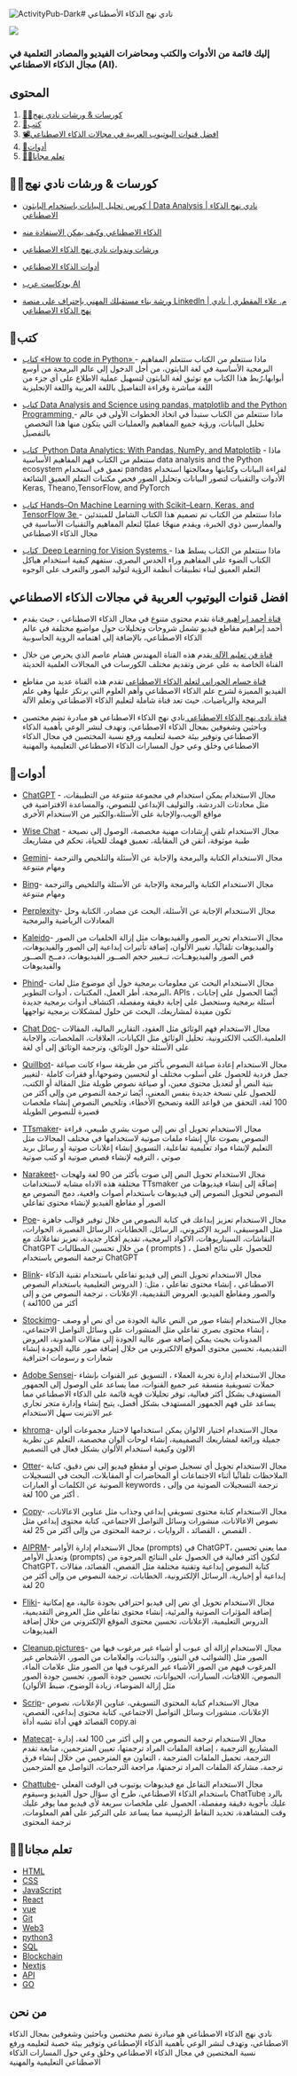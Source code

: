![ActivityPub-Dark](https://github.com/AIApproach/Resources/assets/104442226/9af5db1e-b378-4fc4-8db2-7cb69aebfbc4)#                        نادي نهج الذكاء الأصطناعي  

![](	https://aiapproachclub.com/images/logo-color.png)
###                               إليك قائمة من الأدوات والكتب ومحاضرات الفيديو والمصادر التعلمية  في مجال الذكاء الاصطناعي (AI).

## المحتوى 

1. [👩‍💻كورسات & ورشات نادي نهج](#كورسات--ورشات-نادي-نهج)
2. [📝كتب](#كتب)
3. [📽️افضل قنوات اليوتيوب العربية في مجالات الذكاء الاصطناعي](#افضل-قنوات-اليوتيوب-العربية-في-مجالات-الذكاء-الاصطناعي)
4. [🎒أدوات](#أدوات)
5. [👩‍🏫تعلم مجانا](#تعلم-مجانا)




## 👩‍💻كورسات & ورشات نادي نهج

* [كورس تحليل البيانات باستخدام البايثون | Data Analysis | نادي نهج الذكاء الاصطناعي](https://www.youtube.com/playlist?list=PL6rf96_rBBjhTpMYULFpBHWmwSgrl00aB)

* [الذكاء الاصطناعي وكيف يمكن الاستفادة منه](https://www.youtube.com/watch?v=o96jddIW-Hw)
  
* [ورشات وندوات نادي نهج الذكاء الاصطناعي](https://www.youtube.com/playlist?list=PL6rf96_rBBjiU81m1ENzpcDCA6d7fuHET)
  
* [أدوات الذكاء الاصطناعي](https://www.youtube.com/playlist?list=PL6rf96_rBBjhAMVI1ngkhn3gERA54wwVR)
  
* [بودكاست عرب AI](https://www.youtube.com/playlist?list=PL6rf96_rBBjhD5K0plXJbcdCEhS9ges2G)
  
* [ورشة بناء مستقبلك المهني بإحتراف على منصة LinkedIn | م. علاء المقطري | نادي نهج الذكاء الاصطناعي](https://www.youtube.com/watch?v=aWNRJbeeEv8)


## 📝كتب

* [كتاب «How to code in Python» ](https://t.me/AIApproach/543?comment=2292) - ماذا ستتعلم من الكتاب
ستتعلم المفاهيم البرمجية الأساسية في لغة البايثون، من أجل الدخول إلى عالم البرمجة من أوسع أبوابها،رُبط هذا الكتاب مع توثيق لغة البايثون لتسهيل عملية الاطلاع على أي جزء من اللغة مباشرة وقراءة التفاصيل باللغة العربية واللغة الإنجليزية

* [كتاب  Data Analysis and Science using pandas, matplotlib and the Python Programming
](https://t.me/AIApproach/478?comment=2057) - ماذا ستتعلم من الكتاب
ستبدأ في اتخاذ الخطوات الأولى في عالم تحليل البيانات، ورؤية جميع المفاهيم والعمليات التي يتكون منها هذا التخصص  
بالتفصيل

* [كتاب  Python Data Analytics: With Pandas, NumPy, and Matplotlib](https://t.me/AIApproach/479?comment=2072) - ماذا ستتعلم من الكتاب
فهم المفاهيم الأساسية data analysis and the Python ecosystem 
 تعمق في استخدام pandas لقراءة البيانات وكتابتها ومعالجتها
 استخدام الأدوات والتقنيات لتصور البيانات وتحليل الصور
 فحص مكتبات التعلم العميق الشائعة Keras, Theano,TensorFlow, and PyTorch

* [كتاب  Hands–On Machine Learning with Scikit–Learn, Keras, and TensorFlow 3e ](https://t.me/AIApproach/474) - ماذا ستتعلم من الكتاب
تم تصميم هذا الكتاب الشامل للمبتدئين والممارسين ذوي الخبرة، ويقدم منهجًا عمليًا لتعلم المفاهيم والتقنيات الأساسية في مجال الذكاء الاصطناعي

* [كتاب  Deep Learning for Vision Systems ](https://t.me/AIApproach/494?comment=2154) - ماذا ستتعلم من الكتاب
يسلط هذا الكتاب الضوء على المفاهيم وراء الحدس البصري. 
ستفهم كيفية استخدام هياكل التعلم العميق لبناء تطبيقات أنظمة الرؤية لتوليد الصور والتعرف على الوجوه

## افضل قنوات اليوتيوب العربية في مجالات الذكاء الاصطناعي 

* [قناة أحمد إبراهيم ](https://youtube.com/@HeshamAsem?si=WfTjO-8tGYoaBMj4 )
قناة تقدم محتوى متنوع في مجال الذكاء الاصطناعي ، حيث يقدم أحمد إبراهيم مقاطع فيديو تشمل شروحات وتحليلات حول مواضيع مختلفة في عالم الذكاء الاصطناعي، بالإضافة إلى اهتمامه الروية الحاسوبية

* [قناة فن تعليم الآلة ](https://youtube.com/@AI1998?si=ljSvLOYRaw85MuNe )
يقدم هذه القناة المهندس هشام عاصم الذي يحرص من خلال القناة الخاصة به على عرض وتقديم مختلف الكورسات في المجالات العلمية الحديثة

* [قناة حسام الحوراني لتعلم الذكاء الاصطناعي](
https://youtube.com/playlist?list=PLYW0LRZ3ePo4TFeouzYff88TStgS-X52R&si=IG8HqtR2-5eAP5dD)
تقدم هذه القناة عديد من مقاطع الفيديو المميزة لشرح علم الذكاء الاصطناعي وأهم العلوم التي يرتكز  عليها وهي علم البرمجة والرياضيات. حيث تعد قناة شاملة لتعليم الذكاء الاصطناعي وتعلم الآلة 

* [قناة نادي نهج الذكاء الاصطناعي ](https://youtube.com/@AIApproachclub?si=1GqALEgk1V9N6p3W) 
نادي نهج الذكاء الاصطناعي هو مبادرة تضم مختصين وباحثين وشغوفين بمجال الذكاء الاصطناعي، وتهدف لنشر الوعي بأهمية الذكاء الاصطناعي وتوفير بيئة خصبة لتعليمه ورفع نسبة المختصين في مجال الذكاء الاصطناعي وخلق وعي حول المسارات الذكاء الاصطناعي التعليمية والمهنية



## 🎒أدوات
* [ChatGPT](https://chat.openai.com/auth/login) - مجال الاستخدام
يمكن استخدام في مجموعة متنوعة من التطبيقات، مثل محادثات الدردشة، والتوليف الإبداعي للنصوص، والمساعدة الافتراضية في مواقع الويب،والإجابة على الأسئلة،والكثير من الاستخدام الأخرى 


* [Wise Chat](https://play.google.com/store/apps/detailsid=thanhnamitit.com.wisechat&pli=1) - مجال الاستخدام 
تلقي إرشادات مهنية مخصصة، الوصول إلى نصيحة طبية موثوقة، أتقن فن المقابلة، تعميق فهمك للحياة، تحكم في مشاريعك 


* [Gemini](https://gemini.google.com/app)- مجال الاستخدام
الكتابة والبرمجة والإجابة عن الأسئلة والتلخيص والترجمة ومهام متنوعة 


* [Bing](https://play.google.com/store/apps/details?id=com.microsoft.bing&pcampaignid=web_share)- مجال الاستخدام 
الكتابة والبرمجة والإجابة عن الأسئلة والتلخيص والترجمة ومهام متنوعة 


* [Perplexity](https://www.perplexity.ai/)- مجال الاستخدام
 الإجابة عن الأسئلة، البحث عن مصادر، الكتابة وحل المعادلات الرياضية والبرمجية 


* [Kaleido](https://www.kaleido.ai/)- مجال الاستخدام
 تحرير الصور والفيديوهات مثل إزالة الخلفيات من الصور والفيديوهات
  تلقائًيا، تغيير الألوان، إضافة تأثيرات إبداعية إلى الصور والفيديوهات، قص
  الصور والفيديوهــات، تــغيير حجم الصــور الفيديوهات، دمــج الصــور 
  والفيديوهات 


* [Phind](https://www.phind.com/search?home=true)- مجال الاستخدام
  البحث عن معلومات برمجية حول أي موضوع مثل لغات البرمجة، أطر
  العمل، المكتبات ، أدوات التطوير، APIs ، أيًضا الحصول على إجابات أسئلة
  برمجية وستحصل على إجابة دقيقة ومفصلة، اكتشاف أدوات برمجية
  جديدة تكون مفيدة لمشاريعك، البحث عن حلول لمشكلات برمجية 
  تواجهها 


* [Chat Doc](https://chatdoc.com/)- مجال الاستخدام
  فهم الوثائق مثل العقود، التقارير المالية، المقالات العلمية،الكتب
  الالكترونية، تحليل الوثائق مثل الكيانات، العلاقات، الملخصات، والاجابة
  على الأسئلة حول الوثائق، وترجمة الوثائق إلى أي لغة 


* [Quillbot](https://quillbot.com/)- مجال الاستخدام
  إعادة صياغة النصوص بأكثر من طريقة سواء كانت صياغة جمل فردية
  للحصول على أسلوب مختلف أو لتحسين وضوحها،أو فقرات كاملة ٠لتغيير
  بنية النص أو لتعديل محتوى معين، أو صياغة نصوص طويلة مثل
  المقالة أو الكتب، للحصول على نسخة جديدة بنفس المعنى، أيًضا
  ترجمة النصوص من وإلى أكثر من 100 لغة، التحقق من قواعد اللغة
  وتصحيح الأخطاء، وتلخيص النصوص إنشاء ملخصات قصيرة للنصوص 
  الطويلة 

* [TTsmaker](https://ttsmaker.com/ar)- مجال الاستخدام
  تحويل أي نص إلى صوت بشري طبيعي، قراءة النصوص بصوت عالٍ
  إنشاء ملفات صوتية لاستخدامها في مختلف المجالات مثل التعليم
  لإنشاء مواد تعليمية تفاعلية، التسويق إنشاء إعلانات صوتية أو رسائل
  بريد صوتي ، الترفيه لإنشاء قصص صوتية أو كتب صوتية 


* [Narakeet](https://www.narakeet.com/languages/arabic-text-to-speech-ar/)- مجال الاستخدام
  تحويل النص إلى صوت بأكثر من 90 لغة ولهجات مختلفة هذه الاداه
  مشابه لاستخدامات TTsmaker إضافًة إلى إنشاء فيديوهات من النصوص
  لتحويل النصوص إلى فيديوهات باستخدام أصوات واقعية، دمج النصوص
  مع الصور أو مقاطع الفيديو لإنشاء محتوى تفاعلي 


* [Poe](https://poe.com/)- مجال الاستخدام
  تعزيز إبداعك في كتابة النصوص من خلال توفير قوالب جاهزة مثل
  الموسيقى، البريد الإكتروني، الرسائل، الخطابات، الرسائل القصيرة،
  الحوارات، النقاشات، السيناريوهات، الاكواد البرمجية، تقديم أفكار جديدة،
  تعزيز تفاعلاتك مع ChatGPT من خلال تحسين المطالبات ( prompts )
  للحصول على نتائج أفضل ، ترجمة النصوص باستخدام ChatGPT 

* [Blink](https://www.blinkvideo.ai/)- مجال الاستخدام
   تحويل النص إلى فيديو تفاعلي باستخدام تقنية الذكاء الاصطناعي ، إنشاء
   محتوى تفاعلي ، مثل: ( الدروس التعليمية باستخدام النصوص والصور 
   ومقاطع الفيديو، العروض التقديمية، الإعلانات ، ترجمة النصوص من و إلى
   أكثر من 100لغة ) 

* [Stockimg](https://stockimg.ai/)- مجال الاستخدام
  إنشاء صور من النص عالية الجودة من أي نص أو وصف ، إنشاء محتوى بصري تفاعلي مثل المنشورات على وسائل التواصل الاجتماعي، المدونات بحيث يمكن إضافة صور عالية الجودة إلى مقالات المدونة، العروض التقديمية، تحسين محتوى الموقع الالكتروني من خلال إضافة صور عالية الجودة إنشاء شعارات و رسومات احترافية 
  
* [Adobe Sensei](https://business.adobe.com/products/sensei/adobe-sensei.html)- مجال الاستخدام
  إدارة تجربة العملاء ، التسويق عبر القنوات بإنشاء حملات تسويقية منسقة عبر جميع القنوات، مما يساعد على الوصول إلى الجمهور المستهدف بشكل أكثر فعالية، توفر تحليلات  قوية قائمة على الذكاء الاصطناعي مما يساعد على فهم الجمهور المستهدف بشكل أفضل، يتيح إنشاء وإدارة متجر تجاري عبر الانترنت سهل الاستخدام 
  
* [khroma](https://www.khroma.co/)- مجال الاستخدام
  اختيار الالوان يمكن استخدامها لاختيار مجموعات ألوان جميلة ورائعة لمشاريعك التصميمية، إنشاء لوحات ألوان مخصصة، التعلم عن نظرية الالون وكيفية استخدام الألوان بشكل فعال في التصميم 
  
* [Otter](https://otter.ai/signin?r=%2Fhome%3Fthird_party%3Dgoogle)- مجال الاستخدام
  تحويل أي تسجيل صوتي أو مقطع فيديو إلى نص دقيق، كتابة الملاحظات تلقائًيا أثناء الاجتماعات أو المحاضرات أو المقابلات، البحث في التسجيلات الصوتية عن الكلمات أو العبارات keywords ، ترجمة التسجيلات الصوتية من وإلى أكثر من 100 لغة .

* [Copy](https://www.copy.ai/)- مجال الاستخدام
  كتابة محتوى تسويقي إبداعي وجذاب مثل  عناوين الاعالانات، نصوص الاعالانات، منشورات وسائل التواصل الاجتماعي، كتابة محتوى إبداعي مثل القصص ، القصائد ، الروايات ، ترجمة المحتوى من وإلى أكثر من 25 لغة .
  
* [AIPRM](https://www.aiprm.com/)- مجال الاستخدام
  إدارة الأوامر (prompts) في ChatGPT، مما يعني تحسين وتعديل الأوامر (prompts) لتكون أكثر فعالية في الحصول على النتائج المرجوة من ChatGPT، كتابة النصوص إبداعية وتقنية مختلفة مثل القصص، القصائد، مقالات إبداعية أو إخبارية، الرسائل الإلكترونية، الخطابات، ترجمة النصوص من وإلى أكثر من 20 لغة 


* [Fliki](https://fliki.ai/)- مجال الاستخدام
  تحويل أي نص إلى فيديو احترافي بجودة عالية، مع إمكانية إضافة المؤثرات الصوتية والمرئية، إنشاء محتوى تفاعلي مثل
  العروض التقديمية، الدروس التعليمية، الإعلانات، تحسين محتوى الموقع الإلكتروني من خلال إضافة الفيديوهات 


* [Cleanup.pictures](https://cleanup.pictures/)- مجال الاستخدام
  إزالة أي عيوب أو أشياء غير مرغوب فيها من الصور مثل (الشوائب في البثور، والندبات، والعلامات من الصور، الأشخاص غير المرغوب فيهم من الصور الأشياء غير المرغوب فيها من الصور مثل علامات الماء، النصوص، اللافتات، السيارات، الحيوانات، تحسين جودة الصور، تحسين جودة الصور مثل  إزالة الضوضاء، زيادة الوضوح، ضبط الألوان) 


* [Scrip](https://scripai.com)- مجال الاستخدام
  كتابة المحتوى التسويقي، عناوين الإعلانات، نصوص الإعلانات، منشورات وسائل التواصل الاجتماعي، كتابة محتوى إبداعي، القصص، القصائد فهي أداة تشبه أداة copy.ai 

* [Matecat](https://www.matecat.com)- مجال الاستخدام
  ترجمة النصوص من و إلى أكثر من 100 لغة، إدارة المشاريع الترجمية ، إضافة الملفات المراد ترجمتها، تعيين المترجمين، متابعة تقدم الترجمة، تحميل الملفات المترجمة ، التعاون مع المترجمين من خلال  إنشاء فرق
  ترجمة، مشاركة الملفات المراد ترجمتها، مراجعة الترجمات، التواصل مع المترجمين 


* [Chattube](https://chattube.io/)- مجال الاستخدام
  التفاعل مع فيديوهات يوتيوب في الوقت الفعلي باستخدام الذكاء الاصطناعي، طرح أي سؤال حول الفيديو وسيقوم ChatTube بالرد عليك بأجوبة دقيقة ومفصلة، الحصول على ملخصات سريعة لأي فيديو مما يوفر عليك وقت المشاهدة، تحديد النقاط الرئيسية مما يساعد على التركيز على أهم المعلومات، ترجمة المحتوى 



## 👩‍🏫تعلم مجانا 

* [HTML](https://html.com/)
* [CSS](https://web.dev/learn/css) 
* [JavaScript](https://javascript.info/) 
* [React](https://reactplay.io/) 
* [vue](https://learnvue.co/) 
* [Git](https://git-scm.com/book) 
* [Web3](https://learnweb3.io/) 
* [python3](https://learnpython.org/) 
* [SQL](https://w3schools.com/sql) 
* [Blockchain](https://cryptozombies.io/) 
* [Nextjs](https://nextjs.org/learn/) 
* [API](https://rapidapi.com/learn/) 
* [GO](https://learn-golang.org/) 




## من نحن 
نادي نهج الذكاء الاصطناعي هو مبادرة تضم مختصين وباحثين وشغوفين بمجال الذكاء الاصطناعي، وتهدف لنشر الوعي بأهمية الذكاء الإصطناعي وتوفير بيئة خصبة لتعليمه ورفع نسبة المختصين في مجال الذكاء الاصطناعي وخلق وعي حول المسارات الذكاء الاصطناعي التعليمية والمهنية

